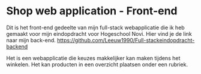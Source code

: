 # **Shop web application - Front-end**

Dit is het front-end gedeelte van mijn full-stack webapplicatie die ik heb gemaakt voor mijn eindopdracht
voor Hogeschool Novi. Hier vind je de link naar mijn back-end. https://github.com/Leeuw1990/Full-stackeindopdracht-backend

Het is een webapplicatie die keuzes makkelijker kan maken tijdens het winkelen. Het kan producten 
in een overzicht plaatsen onder een rubriek.



